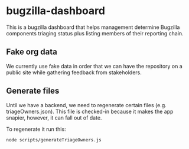# bugzilla-dashboard
This is a bugzilla dashboard that helps management determine Bugzilla components triaging status plus listing members of their reporting chain.

## Fake org data
We currently use fake data in order that we can have the repository on a public site while gathering
feedback from stakeholders.

## Generate files
Until we have a backend, we need to regenerate certain files (e.g. triageOwners.json).
This file is checked-in because it makes the app snapier, however, it can fall out of date.

To regenerate it run this:
```
node scripts/generateTriageOwners.js
```